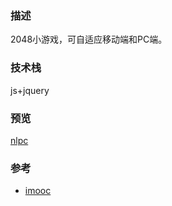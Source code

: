 ### 描述
2048小游戏，可自适应移动端和PC端。

### 技术栈
js+jquery

### 预览
[nlpc](https://www.nlpc.org.cn/)

### 参考
- [imooc](https://www.imooc.com/learn/76)
